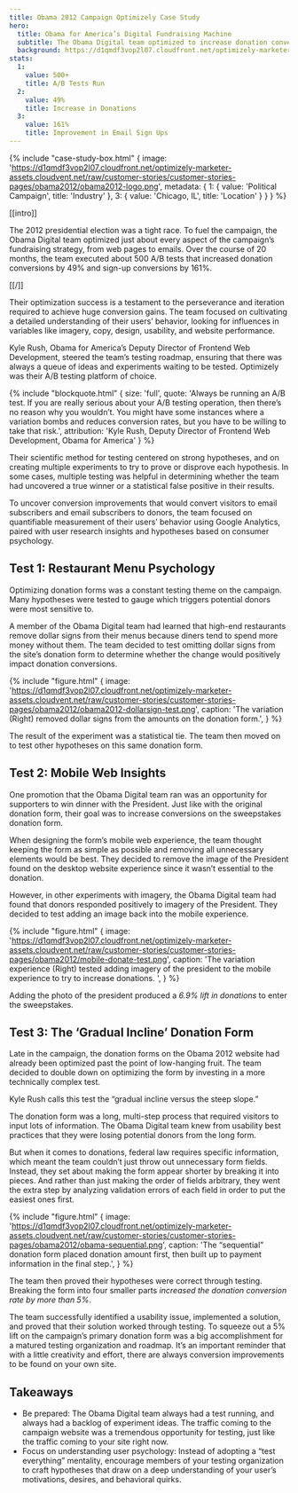 ```yaml
---
title: Obama 2012 Campaign Optimizely Case Study
hero:
  title: Obama for America’s Digital Fundraising Machine
  subtitle: The Obama Digital team optimized to increase donation conversions 49% over 20 months
  background: https://d1qmdf3vop2l07.cloudfront.net/optimizely-marketer-assets.cloudvent.net/raw/customer-stories/customer-stories-pages/obama2012/obama2012-hero.jpg
stats:
  1:
    value: 500+
    title: A/B Tests Run
  2:
    value: 49%
    title: Increase in Donations
  3:
    value: 161%
    title: Improvement in Email Sign Ups
---
```

  {% include "case-study-box.html"
      {
      image: 'https://d1qmdf3vop2l07.cloudfront.net/optimizely-marketer-assets.cloudvent.net/raw/customer-stories/customer-stories-pages/obama2012/obama2012-logo.png',
      metadata: {
        1: {
          value: 'Political Campaign',
          title: 'Industry'
        },
        3: {
          value: 'Chicago, IL',
          title: 'Location'
        }
      }
    }
  %}

[[intro]]

The 2012 presidential election was a tight race. To fuel the campaign, the Obama Digital team optimized just about every aspect of the campaign’s fundraising strategy, from web pages to emails. Over the course of 20 months, the team executed about 500 A/B tests that increased donation conversions by 49% and sign-up conversions by 161%.

[[/]]

Their optimization success is a testament to the perseverance and iteration required to achieve huge conversion gains. The team focused on cultivating a detailed understanding of their users’ behavior, looking for influences in variables like imagery, copy, design, usability, and website performance.

Kyle Rush, Obama for America’s Deputy Director of Frontend Web Development, steered the team’s testing roadmap, ensuring that there was always a queue of ideas and experiments waiting to be tested. Optimizely was their A/B testing platform of choice.

{% include "blockquote.html"
  {
    size: 'full',
    quote: 'Always be running an A/B test. If you are really serious about your A/B testing operation, then there’s no reason why you wouldn’t. You might have some instances where a variation bombs and reduces conversion rates, but you have to be willing to take that risk.',
    attribution: 'Kyle Rush, Deputy Director of Frontend Web Development, Obama for America'
  }
%}


Their scientific method for testing centered on strong hypotheses, and on creating multiple experiments to try to prove or disprove each hypothesis. In some cases, multiple testing was helpful in determining whether the team had uncovered a true winner or a statistical false positive in their results.

To uncover conversion improvements that would convert visitors to email subscribers and email subscribers to donors, the team focused on quantifiable measurement of their users’ behavior using Google Analytics, paired with user research insights and hypotheses based on consumer psychology.

## Test 1: Restaurant Menu Psychology

Optimizing donation forms was a constant testing theme on the campaign. Many hypotheses were tested to gauge which triggers potential donors were most sensitive to. 

A member of the Obama Digital team had learned that high-end restaurants remove dollar signs from their menus because diners tend to spend more money without them. The team decided to test omitting dollar signs from the site’s donation form to determine whether the change would positively impact donation conversions.

{% include "figure.html"
  {
    image: 'https://d1qmdf3vop2l07.cloudfront.net/optimizely-marketer-assets.cloudvent.net/raw/customer-stories/customer-stories-pages/obama2012/obama2012-dollarsign-test.png',
    caption: 'The variation (Right) removed dollar signs from the amounts on the donation form.',
  }
%}

The result of the experiment was a statistical tie. The team then moved on to test other hypotheses on this same donation form.

## Test 2: Mobile Web Insights

One promotion that the Obama Digital team ran was an opportunity for supporters to win dinner with the President. Just like with the original donation form, their goal was to increase conversions on the sweepstakes donation form.

When designing the form’s mobile web experience, the team thought keeping the form as simple as possible and removing all unnecessary elements would be best. They decided to remove the image of the President found on the desktop website experience since it wasn’t essential to the donation. 

However, in other experiments with imagery, the Obama Digital team had found that donors responded positively to imagery of the President. They decided to test adding an image back into the mobile experience. 

{% include "figure.html"
  {
    image: 'https://d1qmdf3vop2l07.cloudfront.net/optimizely-marketer-assets.cloudvent.net/raw/customer-stories/customer-stories-pages/obama2012/mobile-donate-test.png',
    caption: 'The variation experience (Right) tested adding imagery of the president to the mobile experience to try to increase donations.
',
  }
%}

Adding the photo of the president produced a *6.9% lift in donations* to enter the sweepstakes.

## Test 3: The ‘Gradual Incline’ Donation Form

Late in the campaign, the donation forms on the Obama 2012 website had already been optimized past the point of low-hanging fruit. The team decided to double down on optimizing the form by investing in a more technically complex test.

Kyle Rush calls this test the “gradual incline versus the steep slope.”

The donation form was a long, multi-step process that required visitors to input lots of information. The Obama Digital team knew from usability best practices that they were losing potential donors from the long form.

But when it comes to donations, federal law requires specific information, which meant the team couldn’t just throw out unnecessary form fields. Instead, they set about making the form appear shorter by breaking it into pieces. And rather than just making the order of fields arbitrary, they went the extra step by analyzing validation errors of each field in order to put the easiest ones first. 

{% include "figure.html"
  {
    image: 'https://d1qmdf3vop2l07.cloudfront.net/optimizely-marketer-assets.cloudvent.net/raw/customer-stories/customer-stories-pages/obama2012/obama-sequential.png',
    caption: 'The “sequential” donation form placed donation amount first, then built up to payment information in the final step.',
  }
%}

The team then proved their hypotheses were correct through testing. Breaking the form into four smaller parts *increased the donation conversion rate by more than 5%*. 

The team successfully identified a usability issue, implemented a solution, and proved that their solution worked through testing. To squeeze out a 5% lift on the campaign’s primary donation form was a big accomplishment for a matured testing organization and roadmap. It’s an important reminder that with a little creativity and effort, there are always conversion improvements to be found on your own site.

## Takeaways

* Be prepared: The Obama Digital team always had a test running, and always had a backlog of experiment ideas. The traffic coming to the campaign website was a tremendous opportunity for testing, just like the traffic coming to your site right now.
* Focus on understanding user psychology: Instead of adopting a “test everything” mentality, encourage members of your testing organization to craft hypotheses that draw on a deep understanding of your user’s motivations, desires, and behavioral quirks.


